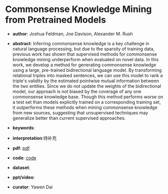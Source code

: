 # Commonsense Knowledge Mining from Pretrained Models

- **author**: Joshua Feldman, Joe Davison, Alexander M. Rush

- **abstract**: Inferring commonsense knowledge is a key challenge in natural language processing, but due to the sparsity of training data, previous work has shown that supervised methods for commonsense knowledge mining underperform when evaluated on novel data. In this work, we develop a method for generating commonsense knowledge using a large, pre-trained bidirectional language model. By transforming relational triples into masked sentences, we can use this model to rank a triple's validity by the estimated pointwise mutual information between the two entities. Since we do not update the weights of the bidirectional model, our approach is not biased by the coverage of any one commonsense knowledge base. Though this method performs worse on a test set than models explicitly trained on a corresponding training set, it outperforms these methods when mining commonsense knowledge from new sources, suggesting that unsupervised techniques may generalize better than current supervised approaches. 

- **keywords**:

- **interpretation**:待补充

- **pdf**: [pdf](https://arxiv.org/pdf/1909.00505)

- **code**: [code](https://github.com/JoshFeldman95/Extracting-CK-from-Large-LM)

- **dataset**: 

- **ppt/video**:

- **curator**: Yawen Dai